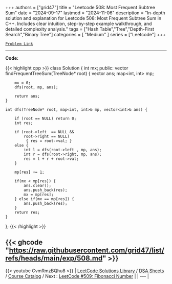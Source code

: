 
+++
authors = ["grid47"]
title = "Leetcode 508: Most Frequent Subtree Sum"
date = "2024-09-17"
lastmod = "2024-11-06"
description = "In-depth solution and explanation for Leetcode 508: Most Frequent Subtree Sum in C++. Includes clear intuition, step-by-step example walkthrough, and detailed complexity analysis."
tags = ["Hash Table","Tree","Depth-First Search","Binary Tree"]
categories = [
    "Medium"
]
series = ["Leetcode"]
+++



[`Problem Link`](https://leetcode.com/problems/most-frequent-subtree-sum/description/)

---
**Code:**

{{< highlight cpp >}}
class Solution {
    int mx;
public:
    vector<int> findFrequentTreeSum(TreeNode* root) {
        vector<int> ans;
        map<int, int> mp;

        mx = 0;
        dfs(root, mp, ans);

        return ans;
    }
    
    int dfs(TreeNode* root, map<int, int>& mp, vector<int>& ans) {
        
        if (root == NULL) return 0;
        int res;
            
        if (root->left  == NULL && 
            root->right == NULL)
             { res = root->val; }
        else {
            int l = dfs(root->left , mp, ans);
            int r = dfs(root->right, mp, ans);
            res = l + r + root->val;
        }
        
        mp[res] += 1;
        
        if(mx < mp[res]) {
            ans.clear();
            ans.push_back(res);
            mx = mp[res];
        } else if(mx == mp[res]) {
            ans.push_back(res);
        }
        return res;
    }
};
{{< /highlight >}}

{{< ghcode "https://raw.githubusercontent.com/grid47/list/refs/heads/main/exp/508.md" >}}
---
{{< youtube CvmRmzBQhu8 >}}
| [LeetCode Solutions Library](https://grid47.xyz/leetcode/) / [DSA Sheets](https://grid47.xyz/sheets/) / [Course Catalog](https://grid47.xyz/courses/) / Next : [LeetCode #509: Fibonacci Number](https://grid47.xyz/posts/leetcode-509-fibonacci-number-solution/) |
| --- |
